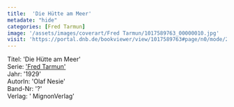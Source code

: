 ```yaml
---
title:  'Die Hütte am Meer'
metadate: "hide"
categories: [Fred Tarmun]
image: '/assets/images/coverart/Fred Tarmun/1017589763_00000010.jpg'
visit: 'https://portal.dnb.de/bookviewer/view/1017589763#page/n0/mode/2up'
---
```

Titel: 'Die Hütte am Meer' <br>
Serie: <a href='/heftroman.workshop/_pages/Fred Tarmun.html'>'Fred Tarmun'</a> <br>
Jahr: '1929' <br>
AutorIn: 'Olaf Nesie' <br>
Band-Nr: '?' <br>
Verlag: ' MignonVerlag'